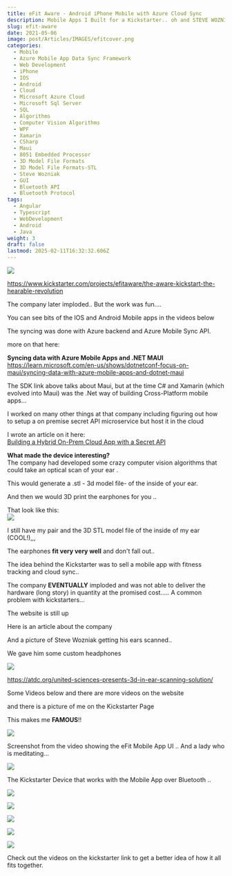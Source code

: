 ```yaml
---
title: eFit Aware - Android iPhone Mobile with Azure Cloud Sync
description: Mobile Apps I Built for a Kickstarter.. oh and STEVE WOZNIAK... ?!?!?!
slug: efit-aware
date: 2021-05-06
image: post/Articles/IMAGES/efitcover.png
categories:
  - Mobile
  - Azure Mobile App Data Sync Framework
  - Web Development
  - iPhone
  - IOS
  - Android
  - Cloud
  - Microsoft Azure Cloud
  - Microsoft Sql Server
  - SQL
  - Algorithms
  - Computer Vision Algorithms
  - WPF
  - Xamarin
  - CSharp
  - Maui
  - 8051 Embedded Processor
  - 3D Model File Formats
  - 3D Model File Formats-STL
  - Steve Wozniak
  - GUI
  - Bluetooth API
  - Bluetooth Protocol
tags:
  - Angular
  - Typescript
  - WebDevelopment
  - Android
  - Java
weight: 3
draft: false
lastmod: 2025-02-11T16:32:32.606Z
---
```

![](/post/Articles/_EfitAware/Pasted%20image%2020250211070710.png)

<https://www.kickstarter.com/projects/efitaware/the-aware-kickstart-the-hearable-revolution>

The company later imploded.. But the work was fun....

You can see bits of the IOS and Android Mobile apps in the videos below

The syncing was done with Azure backend and Azure Mobile Sync API.

more on that here:

**Syncing data with Azure Mobile Apps and .NET MAUI**\
https://learn.microsoft.com/en-us/shows/dotnetconf-focus-on-maui/syncing-data-with-azure-mobile-apps-and-dotnet-maui

The SDK link above talks about Maui, but at the time C# and Xamarin (which evolved into Maui) was the .Net way of building Cross-Platform mobile apps...

I worked on many other things at that company including figuring out how to  setup a on premise secret API microservice but host it in the cloud

I wrote an article on it here:\
[Building a Hybrid On-Prem Cloud App with a Secret API](/post/Articles/_new6/Building%20a%20Hybrid%20On-Prem%20Cloud%20App%20with%20a%20Secret%20API.md)

**What made the device interesting?**\
The company had developed some crazy computer vision algorithms that could take an optical scan of your ear .

This would generate a .stl - 3d model file- of the inside of your ear.

And then we would 3D print the earphones for you ..

That look like this:\
![](/post/Articles/_EfitAware/Pasted%20image%2020250211080325.png)

I still have my pair and the 3D STL model file of the inside of my ear (COOL!),,,

The earphones **fit very very well** and don't fall out..

The idea behind the Kickstarter was to sell a mobile app with fitness tracking and cloud sync..

The company **EVENTUALLY** imploded and was not able to deliver the hardware (long story) in quantity at the promised cost..... A common problem with kickstarters...

The website is still up

Here is an article about the company

And a picture of Steve Wozniak getting his ears scanned..

We gave him some custom headphones

![](/post/Articles/_EfitAware/Pasted%20image%2020250211075832.png)

https://atdc.org/united-sciences-presents-3d-in-ear-scanning-solution/

Some Videos below and there are more videos on the website

and there is a picture of me on the Kickstarter Page

This makes me **FAMOUS**!!

![](/post/Articles/_EfitAware/Pasted%20image%2020250211075523.png)

Screenshot from the video showing the eFit Mobile App UI .. And a lady who is meditating...

![](/post/Articles/_EfitAware/Pasted%20image%2020250211072255.png)

<!--
Relax.....
{{< video src="1940e1ad4b49eb9dea490da73220b993_h264_high.mp4" >}}
-->

<!-- width="600" 

![](post/Articles/_EfitAware/1940e1ad4b49eb9dea490da73220b993_h264_high.mp4)
-->

<!-- 
Focus....
![](post/Articles/_EfitAware/f219c212de14dd1d0eeccb415000aa2f_h264_high.mp4)




![](post/Articles/_EfitAware/video-657751-h264_high.mp4)
<https://www.kickstarter.com/projects/efitaware/the-aware-kickstart-the-hearable-revolution/rewards>



![](post/Articles/_EfitAware/Pasted%20image%2020250211070710.png)
-->

<!-- 
{{< youtube "pJNRrXJUbD4" >}}

<https://www.youtube.com/watch?v=pJNRrXJUbD4>
-->

The Kickstarter Device that works with the Mobile App over Bluetooth ..

![](/post/Articles/_EfitAware/Pasted%20image%2020250211071129.png)

![](/post/Articles/_EfitAware/Pasted%20image%2020250211070952.png)

![](/post/Articles/_EfitAware/Pasted%20image%2020250211071005.png)

![](/post/Articles/_EfitAware/Pasted%20image%2020250211071014.png)

![](/post/Articles/_EfitAware/Pasted%20image%2020250211071027.png)

Check out the videos on the kickstarter link to get a better idea of how it all fits together.
